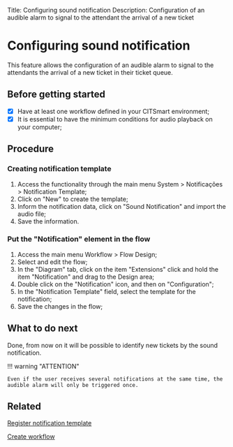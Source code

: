 Title: Configuring sound notification
Description: Configuration of an audible alarm to signal to the attendant the arrival of a new ticket

# Configuring sound notification

This feature allows the configuration of an audible alarm to signal to the attendants the arrival of a new ticket in their ticket queue.

## Before getting started

* [x] Have at least one workflow defined in your CITSmart environment;
* [x] It is essential to have the minimum conditions for audio playback on your computer;

## Procedure

### Creating notification template

1. Access the functionality through the main menu System > Notificações > Notification Template;
2. Click on "New" to create the template;
3. Inform the notification data, click on "Sound Notification" and import the audio file;
4. Save the information.

### Put the "Notification" element in the flow

1. Access the main menu Workflow > Flow Design;
2. Select and edit the flow;
3. In the "Diagram" tab, click on the item "Extensions" click and hold the item "Notification" and drag to the Design area;
4. Double click on the "Notification" icon, and then on "Configuration";
5. In the "Notification Template" field, select the template for the notification;
6. Save the changes in the flow;

## What to do next

Done, from now on it will be possible to identify new tickets by the sound notification.

!!! warning "ATTENTION"

    Even if the user receives several notifications at the same time, the audible alarm will only be triggered once.

## Related

[Register notification template][1]

[Create workflow][2]


[1]:/en-us/citsmart-7/additional-features/communication-and-notification/notification/configuration/template-create.html

[2]:/en-us/citsmart-7/workflow/use/create-flow.html
